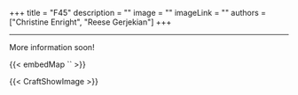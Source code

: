 +++ 
title = "F45"
description = ""
image = ""
imageLink = ""
authors = ["Christine Enright", "Reese Gerjekian"]
+++

---

More information soon!

{{< embedMap `` >}}

{{< CraftShowImage >}}
